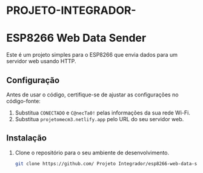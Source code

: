 # PROJETO-INTEGRADOR-
# ESP8266 Web Data Sender

Este é um projeto simples para o ESP8266 que envia dados para um servidor web usando HTTP.

## Configuração

Antes de usar o código, certifique-se de ajustar as configurações no código-fonte:

1. Substitua `CONECTADO` e `C@necTa0!` pelas informações da sua rede Wi-Fi.
2. Substitua `projetomecm3.netlify.app` pelo URL do seu servidor web.

## Instalação

1. Clone o repositório para o seu ambiente de desenvolvimento.

   ```bash
   git clone https://github.com/ Projeto Integrador/esp8266-web-data-sender.git

